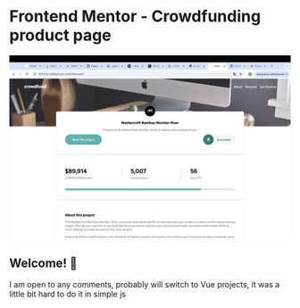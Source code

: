# Frontend Mentor - Crowdfunding product page

![Design preview for the Crowdfunding product page coding challenge](./design/desktop-preview.png)

## Welcome! 👋
I am open to any comments, probably will switch to Vue projects, it was a little bit hard to do it in simple js